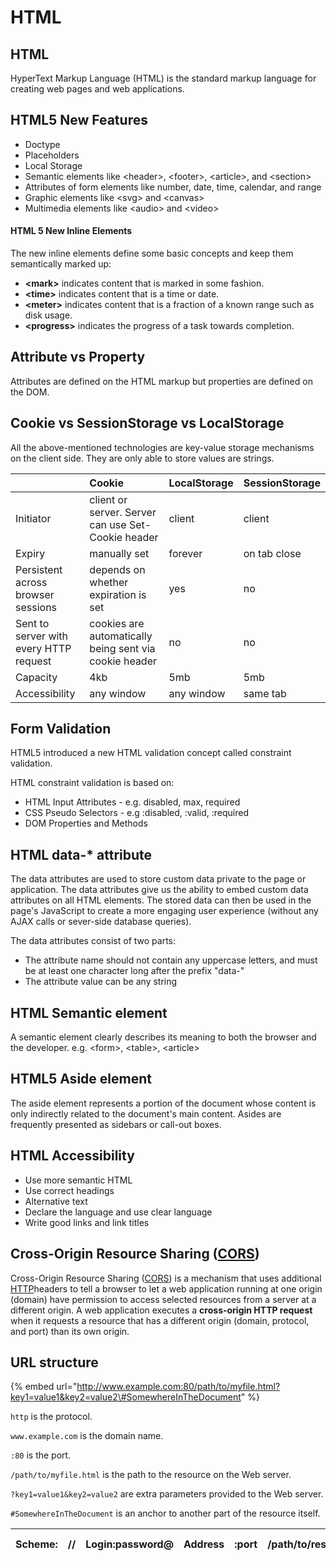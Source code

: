 # HTML

## HTML

HyperText Markup Language \(HTML\) is the standard markup language for creating web pages and web applications.

## HTML5 New Features

* Doctype
* Placeholders
* Local Storage
* Semantic elements like &lt;header&gt;, &lt;footer&gt;, &lt;article&gt;, and &lt;section&gt;
* Attributes of form elements like number, date, time, calendar, and range
* Graphic elements like &lt;svg&gt; and &lt;canvas&gt;
* Multimedia elements like &lt;audio&gt; and &lt;video&gt;



#### HTML 5 New Inline Elements <a id="mntl-sc-block_1-0-15"></a>

The new inline elements define some basic concepts and keep them semantically marked up:

* **&lt;mark&gt;** indicates content that is marked in some fashion.
* **&lt;time&gt;** indicates content that is a time or date.
* **&lt;meter&gt;** indicates content that is a fraction of a known range such as disk usage.
* **&lt;progress&gt;** indicates the progress of a task towards completion.

## Attribute vs Property

Attributes are defined on the HTML markup but properties are defined on the DOM. 

## Cookie vs SessionStorage vs LocalStorage

All the above-mentioned technologies are key-value storage mechanisms on the client side. They are only able to store values are strings.

|  | Cookie | LocalStorage | SessionStorage |
| :--- | :--- | :--- | :--- |
| Initiator | client or server. Server can use Set-Cookie header | client | client |
| Expiry | manually set | forever | on tab close |
| Persistent across browser sessions | depends on whether expiration is set | yes | no |
| Sent to server with every HTTP request | cookies are automatically being sent via cookie header | no | no |
| Capacity | 4kb | 5mb | 5mb |
| Accessibility | any window | any window | same tab |

## Form Validation 

HTML5 introduced a new HTML validation concept called constraint validation. 

HTML constraint validation is based on: 

* HTML Input Attributes - e.g. disabled, max, required
* CSS Pseudo Selectors - e.g :disabled, :valid, :required
* DOM Properties and Methods 

## HTML data-\* attribute

The data attributes are used to store custom data private to the page or application. The data attributes give us the ability to embed custom data attributes on all HTML elements. The stored data can then be used in the page's JavaScript to create a more engaging user experience \(without any AJAX calls or sever-side database queries\). 

The data attributes consist of two parts:

* The attribute name should not contain any uppercase letters, and must be at least one character long after the prefix "data-"
* The attribute value can be any string

## HTML Semantic element

A semantic element clearly describes its meaning to both the browser and the developer. e.g. &lt;form&gt;, &lt;table&gt;, &lt;article&gt;

## HTML5 Aside element

The aside element represents a portion of the document whose content is only indirectly related to the document's main content. Asides are frequently presented as sidebars or call-out boxes.

## HTML Accessibility

* Use more semantic HTML
* Use correct headings
* Alternative text
* Declare the language and use clear language
* Write good links and link titles



## Cross-Origin Resource Sharing \([CORS](https://developer.mozilla.org/en-US/docs/Glossary/CORS)\) 

Cross-Origin Resource Sharing \([CORS](https://developer.mozilla.org/en-US/docs/Glossary/CORS)\) is a mechanism that uses additional [HTTP](https://developer.mozilla.org/en-US/docs/Glossary/HTTP)headers to tell a browser to let a web application running at one origin \(domain\) have permission to access selected resources from a server at a different origin. A web application executes a **cross-origin HTTP request** when it requests a resource that has a different origin \(domain, protocol, and port\) than its own origin.

## URL structure

{% embed url="http://www.example.com:80/path/to/myfile.html?key1=value1&key2=value2\#SomewhereInTheDocument" %}

`http` is the protocol.

`www.example.com` is the domain name. 

`:80` is the port. 

`/path/to/myfile.html` is the path to the resource on the Web server.

`?key1=value1&key2=value2` are extra parameters provided to the Web server. 

`#SomewhereInTheDocument` is an anchor to another part of the resource itself. 

| **Scheme:** | **//** | **Login:password@** | **Address** | **:port** | **/path/to/resource** | **?query\_string** | **\#fragment** |
| :--- | :--- | :--- | :--- | :--- | :--- | :--- | :--- |


